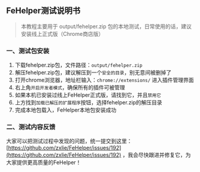 ## FeHelper测试说明书

> 本教程主要用于 output/fehelper.zip 包的本地测试，日常使用的话，建议安装线上正式版（Chrome商店版）

### 一、测试包安装
1. 下载fehelper.zip包，文件路径：`output/fehelper.zip`
2. 解压fehelper.zip包，建议解压到一个`安全的目录`，别无意间被删掉了
3. 打开chrome浏览器，地址栏输入：`chrome://extensions/` 进入插件管理界面
4. 右上角`开启开发者模式`，确保所有的插件可被管理
5. 如果本机已安装过线上FeHelper正式版，请找到它，并且`禁用它`
6. 上方找到`加载已解压的扩展程序`按钮，选择fehelper.zip的解压目录
7. 完成本地包载入，FeHelper本地包安装成功


### 二、测试内容反馈
大家可以把测试过程中发现的问题，统一提交到这里：[https://github.com/zxlie/FeHelper/issues/192](https://github.com/zxlie/FeHelper/issues/192) ，我会尽快跟进并修复它，为大家提供更高质量的FeHelper！
